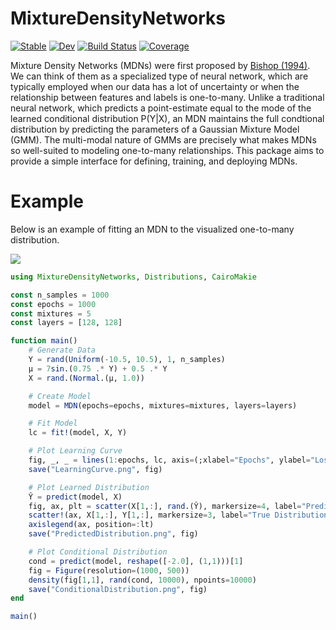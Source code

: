 # MixtureDensityNetworks

[![Stable](https://img.shields.io/badge/docs-stable-blue.svg)](https://JoshuaBillson.github.io/MixtureDensityNetworks.jl/stable/)
[![Dev](https://img.shields.io/badge/docs-dev-blue.svg)](https://JoshuaBillson.github.io/MixtureDensityNetworks.jl/dev/)
[![Build Status](https://github.com/JoshuaBillson/MixtureDensityNetworks.jl/actions/workflows/CI.yml/badge.svg?branch=main)](https://github.com/JoshuaBillson/MixtureDensityNetworks.jl/actions/workflows/CI.yml?query=branch%3Amain)
[![Coverage](https://codecov.io/gh/JoshuaBillson/MixtureDensityNetworks.jl/branch/main/graph/badge.svg)](https://codecov.io/gh/JoshuaBillson/MixtureDensityNetworks.jl)

Mixture Density Networks (MDNs) were first proposed by [Bishop (1994)](https://publications.aston.ac.uk/id/eprint/373/1/NCRG_94_004.pdf). We can think of them as a specialized type of neural network, which are typically employed when our data has a lot of uncertainty or when the relationship between features and labels is one-to-many. Unlike a traditional neural network, which predicts a point-estimate equal to the mode of the learned conditional distribution P(Y|X), an MDN maintains the full condtional distribution by predicting the parameters of a Gaussian Mixture Model (GMM). The multi-modal nature of GMMs are precisely what makes MDNs so well-suited to modeling one-to-many relationships. This package aims to provide a simple interface for defining, training, and deploying MDNs.

# Example

Below is an example of fitting an MDN to the visualized one-to-many distribution.

![](https://github.com/JoshuaBillson/MixtureDensityNetworks.jl/blob/main/docs/src/figures/PredictedDistribution.png?raw=true)

```julia
using MixtureDensityNetworks, Distributions, CairoMakie

const n_samples = 1000
const epochs = 1000
const mixtures = 5
const layers = [128, 128]

function main()
    # Generate Data
    Y = rand(Uniform(-10.5, 10.5), 1, n_samples)
    μ = 7sin.(0.75 .* Y) + 0.5 .* Y
    X = rand.(Normal.(μ, 1.0))

    # Create Model
    model = MDN(epochs=epochs, mixtures=mixtures, layers=layers)

    # Fit Model
    lc = fit!(model, X, Y)

    # Plot Learning Curve
    fig, _, _ = lines(1:epochs, lc, axis=(;xlabel="Epochs", ylabel="Loss"))
    save("LearningCurve.png", fig)

    # Plot Learned Distribution
    Ŷ = predict(model, X)
    fig, ax, plt = scatter(X[1,:], rand.(Ŷ), markersize=4, label="Predicted Distribution")
    scatter!(ax, X[1,:], Y[1,:], markersize=3, label="True Distribution")
    axislegend(ax, position=:lt)
    save("PredictedDistribution.png", fig)

    # Plot Conditional Distribution
    cond = predict(model, reshape([-2.0], (1,1)))[1]
    fig = Figure(resolution=(1000, 500))
    density(fig[1,1], rand(cond, 10000), npoints=10000)
    save("ConditionalDistribution.png", fig)
end

main()
```
